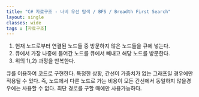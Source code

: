 ```yaml
---
title: "C# 자료구조 - 너비 우선 탐색 / BFS / Breadth First Search"
layout: single
classes: wide
tags : [자료구조]
---
```


1) 현재 노드로부터 연결된 노드들 중 방문하지 않은 노드들을 큐에 넣는다.
2) 큐에서 가장 나중에 들어간 노드를 큐에서 빼내고 해당 노드를 방문한다.
3) 위의 1),2) 과정을 반복한다.


큐를 이용하여 코드로 구현한다.
특정한 상황, 간선이 가중치가 없는 그래프일 경우에만 적용될 수 있다. 즉, 노드에서 다른 노드로 가는 비용이 모든 간선에서 동일하지 않을경우에는 사용할 수 없다.
최단 경로를 구할 때에만 사용가능하다.
